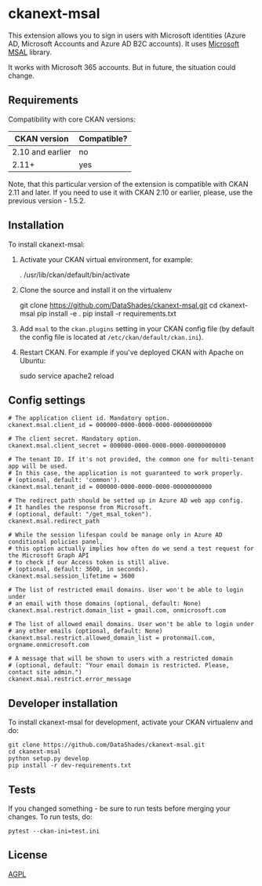 # ckanext-msal

This extension allows you to sign in users with Microsoft identities (Azure AD, Microsoft Accounts and Azure AD B2C accounts). It uses [Microsoft MSAL](https://github.com/AzureAD/microsoft-authentication-library-for-python) library.

It works with Microsoft 365 accounts. But in future, the situation could change.

## Requirements

Compatibility with core CKAN versions:

| CKAN version    | Compatible?   |
| --------------- | ------------- |
| 2.10 and earlier| no            |
| 2.11+           | yes           |

Note, that this particular version of the extension is compatible with CKAN 2.11 and later. If you need to use it with CKAN 2.10 or earlier, please, use the previous version - 1.5.2.

## Installation

To install ckanext-msal:

1. Activate your CKAN virtual environment, for example:

     . /usr/lib/ckan/default/bin/activate

2. Clone the source and install it on the virtualenv

    git clone https://github.com/DataShades/ckanext-msal.git
    cd ckanext-msal
    pip install -e .
	pip install -r requirements.txt

3. Add `msal` to the `ckan.plugins` setting in your CKAN
   config file (by default the config file is located at
   `/etc/ckan/default/ckan.ini`).

4. Restart CKAN. For example if you've deployed CKAN with Apache on Ubuntu:

     sudo service apache2 reload


## Config settings
	# The application client id. Mandatory option.
	ckanext.msal.client_id = 000000-0000-0000-0000-00000000000

	# The client secret. Mandatory option.
	ckanext.msal.client_secret = 000000-0000-0000-0000-00000000000

    # The tenant ID. If it's not provided, the common one for multi-tenant app will be used.
    # In this case, the application is not guaranteed to work properly.
    # (optional, default: 'common').
    ckanext.msal.tenant_id = 000000-0000-0000-0000-00000000000

    # The redirect path should be setted up in Azure AD web app config.
    # It handles the response from Microsoft.
    # (optional, default: "/get_msal_token").
    ckanext.msal.redirect_path

    # While the session lifespan could be manage only in Azure AD conditional policies panel,
    # this option actually implies how often do we send a test request for the Microsoft Graph API
    # to check if our Access token is still alive.
    # (optional, default: 3600, in seconds).
    ckanext.msal.session_lifetime = 3600

    # The list of restricted email domains. User won't be able to login under
    # an email with those domains (optional, default: None)
    ckanext.msal.restrict.domain_list = gmail.com, onmicrosoft.com

    # The list of allowed email domains. User won't be able to login under
    # any other emails (optional, default: None)
    ckanext.msal.restrict.allowed_domain_list = protonmail.com, orgname.onmicrosoft.com

    # A message that will be shown to users with a restricted domain
    # (optional, default: "Your email domain is restricted. Please, contact site admin.")
    ckanext.msal.restrict.error_message

## Developer installation

To install ckanext-msal for development, activate your CKAN virtualenv and
do:

    git clone https://github.com/DataShades/ckanext-msal.git
    cd ckanext-msal
    python setup.py develop
    pip install -r dev-requirements.txt


## Tests

If you changed something - be sure to run tests before merging your changes. To run tests, do:

    pytest --ckan-ini=test.ini


## License

[AGPL](https://www.gnu.org/licenses/agpl-3.0.en.html)

